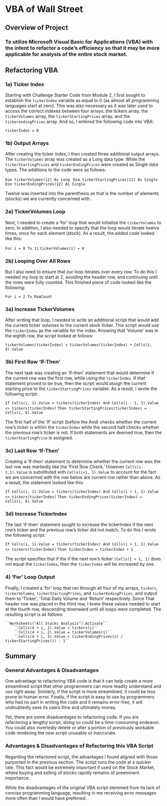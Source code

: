 # VBA of Wall Street

## Overview of Project 

### To utilize Microsoft Visual Basic for Applications (VBA) with the intent to refactor a code’s efficiency so that it may be more applicable for analysis of the entire stock market. 

## Refactoring VBA

### 1a) Ticker Index 

Starting with Challenge Starter Code from Module 2, I first sought to establish the ``tickerIndex`` variable as equal to 0 (as almost all programming languages start at zero). This was also necessary as it was later used to access the correct indexes between four arrays: the tickers array, the ``tickerVolumes`` array, the ``tickerStartingPrices`` array, and the ``tickerendingPrices`` array. And so, I entered the following code into VBA:

``tickerIndex = 0``
  
### 1b) Output Arrays

After creating the ticker index, I then created three additional output arrays. The ``tickerVolumes`` array was created as a Long data type. While the ``tickerStartingPrices`` and ``tickerEndingPrices`` were created as Single data types. The additions to the code were as follows: 

  ``Dim tickerVolumes(12) As Long``
 `` Dim tickerStartingPrices(12) As Single``
  ``Dim tickerEndingPrices(12) As Single``

Twelve was inserted into the parenthesis as that is the number of elements (stocks) we are currently concerned with. 

### 2a) TickerVolumes Loop

Next, I needed to create a ‘for’ loop that would initialize the ``tickerVolumes`` to zero. In addition, I also needed to specify that the loop would iterate twelve times, once for each element (stock). As a result, the added code looked like this: 

  ``For i = 0 To 11``
     ``tickerVolumes(i) = 0``
    
### 2b) Looping Over All Rows

But I also need to ensure that our loop iterates over every row. To do this I needed my loop to start at 2, avoiding the header row, and continuing until the rows were fully counted. This finished piece of code looked like the following:

  ``For i = 2 To RowCount``

### 3a) Increase TickerVolumes

After writing that loop, I needed to write an additional script that would add the current ticker volumes to the current stock ticker. This script would use the ``tickerIndex`` as the variable for the index. Knowing that ‘Volume’ was in the eighth row, the script looked at follows: 

   ``tickerVolumes(tickerIndex) = tickerVolumes(tickerIndex) + Cells(i, 8).Value``

### 3b) First Row ‘If-Then’ 

The next task was creating an ‘if-then’ statement that would determine if the current row was the first row, while using the ``tickerIndex``. If that statement proved to be true, then the script would assign the current starting price to the ``tickerStartingPrices`` variable. As a result, I wrote the following script: 

  ``If Cells(i, 1).Value = tickers(tickerIndex) And Cells(i - 1, 1).Value <> tickers(tickerIndex)``
  ``Then tickerStartingPrices(tickerIndex) = Cells(i, 6).Value``

The first half of the ‘If’ script (before the And) checks whether the current row’s ticker is within the ``tickerIndex`` while the second half checks whether the previous row’s ticker is not. If both statements are deemed true, then the ``tickerStartingPrice`` is assigned. 

### 3c) Last Row ‘If-Then’ 

Creating a ‘If-then’ statement to determine whether the current row was the last row was markedly like the ‘First Row Check.’ However ``Cells(i-1,1).Value`` is substituted with ``Cells(i+1, 1).Value`` to account for the fact we are concerned with the row below are current row rather than above. As a result, the statement looked like this: 

  ``If Cells(i, 1).Value = tickers(tickerIndex) And Cells(i + 1, 1).Value <> tickers(tickerIndex)``
  ``Then tickerEndingPrices(tickerIndex) = Cells(i, 6).Value``

### 3d) Increase TickerIndex

The last ‘if-then’ statement sought to increase the tickerIndex if the next row’s ticker and the previous row’s ticker did not match. To do this I wrote the following script: 

  ``If Cells(i, 1).Value = tickers(tickerIndex) And Cells(i + 1, 1).Value <> tickers(tickerIndex)``
  ``Then tickerIndex = tickerIndex + 1``

The script specifies that if the if the next row’s ticker ``(Cells(I + 1, 1)`` does not equal the ``tickerIndex``, then the ``tickerIndex`` will be increased by one. 

### 4) ‘For’ Loop Output

Finally, I created a ‘for’ loop that ran through all four of my arrays, ``tickers``, ``tickerVolumes``, ``tickerStartingPrices``, and ``tickerEndingPrices``, and output them to ‘Ticker’, ‘Total Daily Volume and ‘Return’ respectively. Since That header row was placed in the third row, I knew these values needed to start at the fourth row, descending downward until all loops were completed. The resulting script is as follows: 
    
    ``Worksheets("All Stocks Analysis").Activate``
        ``Cells(4 + i, 1).Value = tickers(i)``
        ``Cells(4 + i, 2).Value = tickerVolumes(i)``
        ``Cells(4 + i, 3).Value = tickerEndingPrices(i) / tickerStartingPrices(i) - 1``

## Summary

### General Advantages & Disadvantages

One advantage to refactoring VBA code is that it can help create a more streamlined script that other programmers can more readily understand and use right away. Similarly, if the script is more streamlined, it could be less prone to human error. Finally, if the script is easy to use by programmers who had no part in writing the code and it remains error-free, it will undoubtedly save its users time and ultimately money. 

Yet, there are some disadvantages to refactoring code. If you are refactoring a lengthy script, doing so could be a time-consuming endeavor. You could also invertedly delete or alter a portion of previously workable code rendering the new script unusable or inaccurate. 

### Advantages & Disadvantages of Refactoring this VBA Script

Regarding the refactored script, the advantages I found aligned with those purported in the previous section. The script runs the code at a quicker rate. This fact would be extremely important if used on the Stock Market, where buying and selling of stocks rapidly remains of preeminent importance. 

While the disadvantages of the original VBA script stemmed from its lack of concise programming language, resulting in me receiving error messages more often than I would have preferred. 

